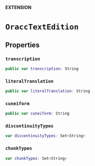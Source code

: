 **EXTENSION**

# `OraccTextEdition`

## Properties
### `transcription`

```swift
public var transcription: String
```

### `literalTranslation`

```swift
public var literalTranslation: String
```

### `cuneiform`

```swift
public var cuneiform: String
```

### `discontinuityTypes`

```swift
var discontinuityTypes: Set<String>
```

### `chunkTypes`

```swift
var chunkTypes: Set<String>
```
